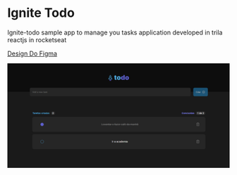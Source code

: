 # Ignite Todo

Ignite-todo sample app to manage you tasks application developed in trila reactjs in rocketseat

[Design Do Figma](https://www.figma.com/file/Q3dzbKWBsrhFAa9jlS6onI/ToDo-List-(Copy)?node-id=0%3A1)

<img src=".github/assets/ignite-todo-print.png" >
